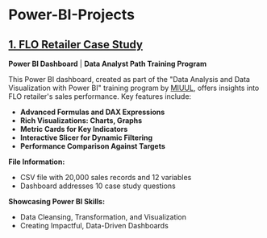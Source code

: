 # Power-BI-Projects

## [1. FLO Retailer Case Study](1.%20FLO%20Retailer%20Case%20Study)

**Power BI Dashboard** | **Data Analyst Path Training Program**

This Power BI dashboard, created as part of the "Data Analysis and Data Visualization with Power BI" training program by [MIUUL](https://miuul.com), offers insights into FLO retailer's sales performance. Key features include:

- **Advanced Formulas and DAX Expressions**
- **Rich Visualizations: Charts, Graphs**
- **Metric Cards for Key Indicators**
- **Interactive Slicer for Dynamic Filtering**
- **Performance Comparison Against Targets**

**File Information:**
- CSV file with 20,000 sales records and 12 variables
- Dashboard addresses 10 case study questions

**Showcasing Power BI Skills:**
- Data Cleansing, Transformation, and Visualization
- Creating Impactful, Data-Driven Dashboards
